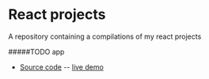 # React projects

A repository containing a compilations of my react projects

#####TODO app

- [Source code](https://github.com/qoudri4re/react-projects/tree/main/todo) -- [live demo](https://qoudri4re-todo-app-react.netlify.app/)
